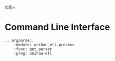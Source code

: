 (cli)=

# Command Line Interface

```{eval-rst}
.. argparse:: 
    :module: unihan_etl.process
    :func: get_parser
    :prog: unihan-etl
```


